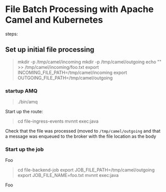 # File Batch Processing with Apache Camel and Kubernetes

steps:

## Set up initial file processing

> mkdir -p /tmp/camel/incoming
> mkdir -p /tmp/camel/outgoing
> echo "<hello/>" >> /tmp/camel/incoming/foo.txt
> export INCOMING_FILE_PATH=/tmp/camel/incoming
> export OUTGOING_FILE_PATH=/tmp/camel/outgoing

### startup AMQ 


> ./bin/amq

Start up the route:

> cd file-ingress-events
> mvnnt exec:java


Check that the file was processed (moved to `/tmp/camel/outgoing` and that a message was enqueued to the broker with the file location as the body

### Start up the job 

Foo

> cd file-backend-job
> export JOB_FILE_PATH=/tmp/camel/outgoing
> export JOB_FILE_NAME=foo.txt
> mvnnt exec:java

Foo
 
